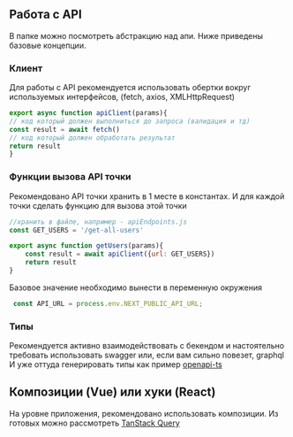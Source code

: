 ## Работа с API

В папке можно посмотреть абстракцию над апи. Ниже приведены базовые концепции.

### Клиент
Для работы с API рекомендуется использовать обертки вокруг используемых интерфейсов, (fetch, axios, XMLHttpRequest)

```javascript
export async function apiClient(params){
// код который должен выполниться до запроса (валидация и тд)
const result = await fetch()
// код который должен обработать результат
return result
}
```
### Функции вызова API точки

Рекомендовано API точки хранить в 1 месте в константах. И для каждой точки сделать функцию для вызова этой точки

```javascript
//хранить в файле, например - apiEndpoints.js
const GET_USERS = '/get-all-users'

export async function getUsers(params){
	const result = await apiClient({url: GET_USERS})
	return result
}
```
Базовое значение необходимо вынести в переменную окружения
```javascript
 const API_URL = process.env.NEXT_PUBLIC_API_URL;
```
### Типы

Рекомендуется активно взаимодействовать с бекендом и настоятельно требовать использовать swagger или, если вам
сильно повезет, graphql
И уже оттуда генерировать типы как пример [openapi-ts](https://github.com/hey-api/openapi-ts)

## Композиции (Vue) или хуки (React)

На уровне приложения, рекомендовано использовать композиции. Из готовых можно рассмотреть [TanStack Query](https://tanstack.com/query/latest)
